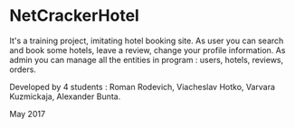 # NetCrackerHotel

It's a training project, imitating hotel booking site.
As user you can search and book some hotels, leave a review, change your profile information.
As admin you can manage all the entities in program : users, hotels, reviews, orders.

Developed by 4 students :
Roman Rodevich, 
Viacheslav Hotko, 
Varvara Kuzmickaja, 
Alexander Bunta.

May 2017 
